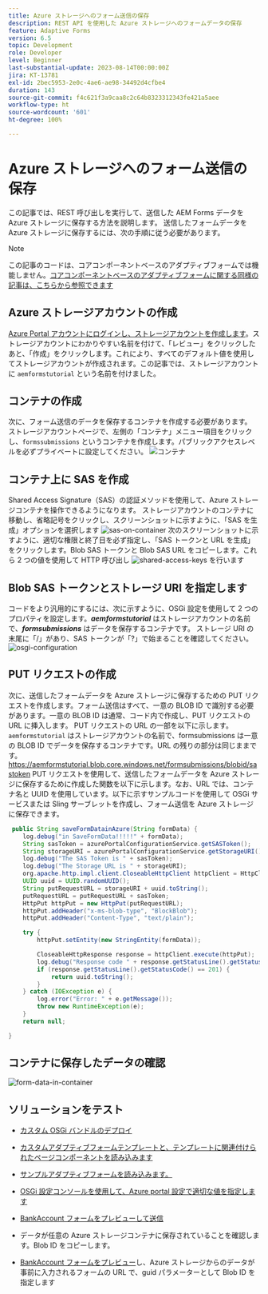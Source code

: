 ```yaml
---
title: Azure ストレージへのフォーム送信の保存
description: REST API を使用した Azure ストレージへのフォームデータの保存
feature: Adaptive Forms
version: 6.5
topic: Development
role: Developer
level: Beginner
last-substantial-update: 2023-08-14T00:00:00Z
jira: KT-13781
exl-id: 2bec5953-2e0c-4ae6-ae98-34492d4cfbe4
duration: 143
source-git-commit: f4c621f3a9caa8c2c64b8323312343fe421a5aee
workflow-type: ht
source-wordcount: '601'
ht-degree: 100%

---
```


# Azure ストレージへのフォーム送信の保存

この記事では、REST 呼び出しを実行して、送信した AEM Forms データを Azure ストレージに保存する方法を説明します。
送信したフォームデータを Azure ストレージに保存するには、次の手順に従う必要があります。

>[!NOTE]
>この記事のコードは、コアコンポーネントベースのアダプティブフォームでは機能しません。[コアコンポーネントベースのアダプティブフォームに関する同様の記事は、こちらから参照できます](https://experienceleague.adobe.com/docs/experience-manager-learn/forms/prefill-form-with-data-attachments/introduction.html?lang=ja)


## Azure ストレージアカウントの作成

[Azure Portal アカウントにログインし、ストレージアカウントを作成します](https://learn.microsoft.com//ja-jp/azure/storage/common/storage-account-create?tabs=azure-portal#create-a-storage-account-1)。ストレージアカウントにわかりやすい名前を付けて、「レビュー」をクリックしたあと、「作成」をクリックします。これにより、すべてのデフォルト値を使用してストレージアカウントが作成されます。この記事では、ストレージアカウントに `aemformstutorial` という名前を付けました。


## コンテナの作成

次に、フォーム送信のデータを保存するコンテナを作成する必要があります。
ストレージアカウントページで、左側の「コンテナ」メニュー項目をクリックし、`formssubmissions` というコンテナを作成します。パブリックアクセスレベルを必ずプライベートに設定してください。
![コンテナ](./assets/new-container.png)

## コンテナ上に SAS を作成

Shared Access Signature（SAS）の認証メソッドを使用して、Azure ストレージコンテナを操作できるようになります。
ストレージアカウントのコンテナに移動し、省略記号をクリックし、スクリーンショットに示すように、「SAS を生成」オプションを選択します
![sas-on-container](./assets/sas-on-container.png)
次のスクリーンショットに示すように、適切な権限と終了日を必ず指定し、「SAS トークンと URL を生成」をクリックします。Blob SAS トークンと Blob SAS URL をコピーします。これら 2 つの値を使用して HTTP 呼び出し
![shared-access-keys](./assets/shared-access-signature.png) を行います


## Blob SAS トークンとストレージ URI を指定します

コードをより汎用的にするには、次に示すように、OSGi 設定を使用して 2 つのプロパティを設定します。_**aemformstutorial**_ はストレージアカウントの名前で、_**formsubmissions**_ はデータを保存するコンテナです。
ストレージ URI の末尾に「/」があり、SAS トークンが「?」で始まることを確認してください。
![osgi-configuration](./assets/azure-portal-osgi-configuration.png)


## PUT リクエストの作成

次に、送信したフォームデータを Azure ストレージに保存するための PUT リクエストを作成します。フォーム送信はすべて、一意の BLOB ID で識別する必要があります。一意の BLOB ID は通常、コード内で作成し、PUT リクエストの URL に挿入します。
PUT リクエストの URL の一部を以下に示します。`aemformstutorial` はストレージアカウントの名前で、formsubmissions は一意の BLOB ID でデータを保存するコンテナです。URL の残りの部分は同じままです。
https://aemformstutorial.blob.core.windows.net/formsubmissions/blobid/sastoken
PUT リクエストを使用して、送信したフォームデータを Azure ストレージに保存するために作成した関数を以下に示します。なお、URL では、コンテナ名と UUID を使用しています。以下に示すサンプルコードを使用して OSGi サービスまたは Sling サーブレットを作成し、フォーム送信を Azure ストレージに保存できます。

```java
 public String saveFormDatainAzure(String formData) {
    log.debug("in SaveFormData!!!!!" + formData);
    String sasToken = azurePortalConfigurationService.getSASToken();
    String storageURI = azurePortalConfigurationService.getStorageURI();
    log.debug("The SAS Token is " + sasToken);
    log.debug("The Storage URL is " + storageURI);
    org.apache.http.impl.client.CloseableHttpClient httpClient = HttpClientBuilder.create().build();
    UUID uuid = UUID.randomUUID();
    String putRequestURL = storageURI + uuid.toString();
    putRequestURL = putRequestURL + sasToken;
    HttpPut httpPut = new HttpPut(putRequestURL);
    httpPut.addHeader("x-ms-blob-type", "BlockBlob");
    httpPut.addHeader("Content-Type", "text/plain");

    try {
        httpPut.setEntity(new StringEntity(formData));

        CloseableHttpResponse response = httpClient.execute(httpPut);
        log.debug("Response code " + response.getStatusLine().getStatusCode());
        if (response.getStatusLine().getStatusCode() == 201) {
            return uuid.toString();
        }
    } catch (IOException e) {
        log.error("Error: " + e.getMessage());
        throw new RuntimeException(e);
    }
    return null;

}
```

## コンテナに保存したデータの確認

![form-data-in-container](./assets/form-data-in-container.png)

## ソリューションをテスト

* [カスタム OSGi バンドルのデプロイ](./assets/SaveAndFetchFromAzure.core-1.0.0-SNAPSHOT.jar)

* [カスタムアダプティブフォームテンプレートと、テンプレートに関連付けられたページコンポーネントを読み込みます](./assets/store-and-fetch-from-azure.zip)

* [サンプルアダプティブフォームを読み込みます。](./assets/bank-account-sample-form.zip)

* [OSGi 設定コンソールを使用して、Azure portal 設定で適切な値を指定します](https://experienceleague.adobe.com/docs/experience-manager-learn/forms/some-useful-integrations/store-form-data-in-azure-storage.html?lang=ja#provide-the-blob-sas-token-and-storage-uri)

* [BankAccount フォームをプレビューして送信](http://localhost:4502/content/dam/formsanddocuments/azureportalstorage/bankaccount/jcr:content?wcmmode=disabled)

* データが任意の Azure ストレージコンテナに保存されていることを確認します。Blob ID をコピーします。
* [BankAccount フォームをプレビュー](http://localhost:4502/content/dam/formsanddocuments/azureportalstorage/bankaccount/jcr:content?wcmmode=disabled&amp;guid=dba8ac0b-8be6-41f2-9929-54f627a649f6)し、Azure ストレージからのデータが事前に入力されるフォームの URL で、guid パラメーターとして Blob ID を指定します


